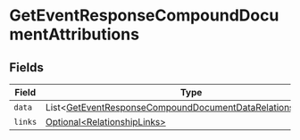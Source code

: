 # GetEventResponseCompoundDocumentAttributions


## Fields

| Field                                                                                                                                            | Type                                                                                                                                             | Required                                                                                                                                         | Description                                                                                                                                      |
| ------------------------------------------------------------------------------------------------------------------------------------------------ | ------------------------------------------------------------------------------------------------------------------------------------------------ | ------------------------------------------------------------------------------------------------------------------------------------------------ | ------------------------------------------------------------------------------------------------------------------------------------------------ |
| `data`                                                                                                                                           | List\<[GetEventResponseCompoundDocumentDataRelationshipsData](../../models/components/GetEventResponseCompoundDocumentDataRelationshipsData.md)> | :heavy_minus_sign:                                                                                                                               | N/A                                                                                                                                              |
| `links`                                                                                                                                          | [Optional\<RelationshipLinks>](../../models/components/RelationshipLinks.md)                                                                     | :heavy_minus_sign:                                                                                                                               | N/A                                                                                                                                              |